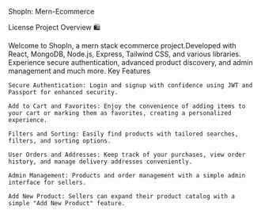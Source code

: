ShopIn: Mern-Ecommerce

License
Project Overview 🛍️

Welcome to ShopIn, a mern stack ecommerce project.Developed with React, MongoDB, Node.js, Express, Tailwind CSS, and various libraries. Experience secure authentication, advanced product discovery, and admin management and much more.
Key Features

    Secure Authentication: Login and signup with confidence using JWT and Passport for enhanced security.

    Add to Cart and Favorites: Enjoy the convenience of adding items to your cart or marking them as favorites, creating a personalized experience.

    Filters and Sorting: Easily find products with tailored searches, filters, and sorting options.

    User Orders and Addresses: Keep track of your purchases, view order history, and manage delivery addresses conveniently.

    Admin Management: Products and order management with a simple admin interface for sellers.

    Add New Product: Sellers can expand their product catalog with a simple "Add New Product" feature.
